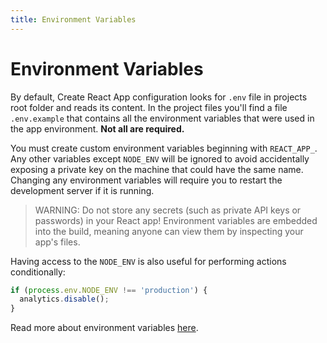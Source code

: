 ```yaml
---
title: Environment Variables
---
```


# Environment Variables

By default, Create React App configuration looks for `.env` file in projects root folder and reads
its content. In the project files you'll find a file `.env.example` that contains all the
environment variables that were used in the app environment. **Not all are required.**

You must create custom environment variables beginning with `REACT_APP_`. Any other variables
except `NODE_ENV` will be ignored to avoid accidentally exposing a private key on the machine that
could have the same name. Changing any environment variables will require you to restart the
development server if it is running.

> WARNING: Do not store any secrets (such as private API keys or passwords) in your React app!
> Environment variables are embedded into the build, meaning anyone can view them by inspecting your app's files.

Having access to the `NODE_ENV` is also useful for performing actions conditionally:

```js
if (process.env.NODE_ENV !== 'production') {
  analytics.disable();
}
```

Read more about environment
variables [here](https://create-react-app.dev/docs/adding-custom-environment-variables).
